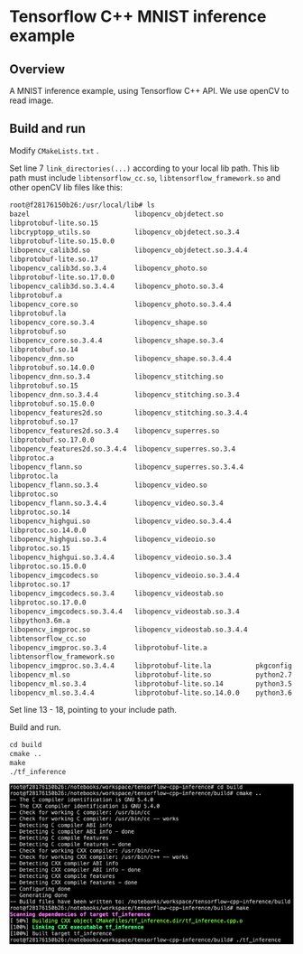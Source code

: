 # Tensorflow C++ MNIST inference example

## Overview

A MNIST inference example, using Tensorflow C++ API. We use openCV to read image.

## Build and run

Modify ```CMakeLists.txt``` .

Set line 7 ```link_directories(...)``` according to  your local lib path. This lib path must include ```libtensorflow_cc.so```, ```libtensorflow_framework.so``` and other openCV lib files like this:

```shell
root@f28176150b26:/usr/local/lib# ls
bazel                          libopencv_objdetect.so        libprotobuf-lite.so.15
libcryptopp_utils.so           libopencv_objdetect.so.3.4    libprotobuf-lite.so.15.0.0
libopencv_calib3d.so           libopencv_objdetect.so.3.4.4  libprotobuf-lite.so.17
libopencv_calib3d.so.3.4       libopencv_photo.so            libprotobuf-lite.so.17.0.0
libopencv_calib3d.so.3.4.4     libopencv_photo.so.3.4        libprotobuf.a
libopencv_core.so              libopencv_photo.so.3.4.4      libprotobuf.la
libopencv_core.so.3.4          libopencv_shape.so            libprotobuf.so
libopencv_core.so.3.4.4        libopencv_shape.so.3.4        libprotobuf.so.14
libopencv_dnn.so               libopencv_shape.so.3.4.4      libprotobuf.so.14.0.0
libopencv_dnn.so.3.4           libopencv_stitching.so        libprotobuf.so.15
libopencv_dnn.so.3.4.4         libopencv_stitching.so.3.4    libprotobuf.so.15.0.0
libopencv_features2d.so        libopencv_stitching.so.3.4.4  libprotobuf.so.17
libopencv_features2d.so.3.4    libopencv_superres.so         libprotobuf.so.17.0.0
libopencv_features2d.so.3.4.4  libopencv_superres.so.3.4     libprotoc.a
libopencv_flann.so             libopencv_superres.so.3.4.4   libprotoc.la
libopencv_flann.so.3.4         libopencv_video.so            libprotoc.so
libopencv_flann.so.3.4.4       libopencv_video.so.3.4        libprotoc.so.14
libopencv_highgui.so           libopencv_video.so.3.4.4      libprotoc.so.14.0.0
libopencv_highgui.so.3.4       libopencv_videoio.so          libprotoc.so.15
libopencv_highgui.so.3.4.4     libopencv_videoio.so.3.4      libprotoc.so.15.0.0
libopencv_imgcodecs.so         libopencv_videoio.so.3.4.4    libprotoc.so.17
libopencv_imgcodecs.so.3.4     libopencv_videostab.so        libprotoc.so.17.0.0
libopencv_imgcodecs.so.3.4.4   libopencv_videostab.so.3.4    libpython3.6m.a
libopencv_imgproc.so           libopencv_videostab.so.3.4.4  libtensorflow_cc.so
libopencv_imgproc.so.3.4       libprotobuf-lite.a            libtensorflow_framework.so
libopencv_imgproc.so.3.4.4     libprotobuf-lite.la           pkgconfig
libopencv_ml.so                libprotobuf-lite.so           python2.7
libopencv_ml.so.3.4            libprotobuf-lite.so.14        python3.5
libopencv_ml.so.3.4.4          libprotobuf-lite.so.14.0.0    python3.6
```

Set line 13 - 18, pointing to your include path.

Build and run.

```shell
cd build
cmake ..
make
./tf_inference
```

<img src="screenshot.png">



